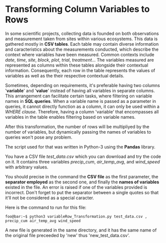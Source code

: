 # Transforming Column Variables to Rows

In some scientific projects, collecting data is founded on both observations and measurement taken from sites within various ecosystems. This data is gathered mostly in **CSV tables**. Each table may contain diverse information and caracteristics about the measurements conducted, which describe the context where variables have been measured. Common contexts include *date*, *time*, *site*, *block*, *plot*, *trial*, *treatment*... The variables measured are represented as columns within these tables alongside their contextual information. Consequently, each row in the table represents the values of variables as well as the their respective contextual details.

Sometimes, depending on requirements, it's preferable having two columns '**variable**' and '**value**' instead of having all variables in separate columns. This arrangement can facilitate certain tasks,  where filtering on variable names in **SQL queries**. When a variable name is passed as a parameter in queries, it cannot directly function as a column, it can only be used within a *WHERE clause*. Therefore, having a column 'variable' that encompasses all  variables in the table enables filtering based on variable names.

After this transformation, the number of rows will be multipliyed by the number of variables, but dynamically passing the names of variables to queries won't pose any problem.

The script used for that was written in Python-3 using the **Pandas** library.

You have a CSV file *test_data.csv* which you can download and try the code on it. It contains three variables *precip_cum*, *air_temp_avg*, and *wind_speed* with arbitrary values.

You should precise in the command the **CSV file** as the first parameter, the **separator employed** as the second one, and finally the **names of variables** existed in the file. An error is raised if one of the variables provided is incorrect. Don't forget to put the separator between a single quotes so that it'll not be considered as a special caracter.

Here is the command to run for this file:

```
foo@bar:~$ python3 variableRow_Transformation.py test_data.csv , precip_cum air_temp_avg wind_speed
```

A new file is generated in the same directory, and it has the same name of the original file preceeded by 'new' thus 'new_test_data.csv'.
